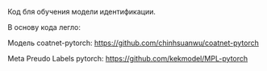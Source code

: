 Код бля обучения модели идентификации.

В основу кода легло:


Модель coatnet-pytorch:  https://github.com/chinhsuanwu/coatnet-pytorch

Meta Preudo Labels pytorch: https://github.com/kekmodel/MPL-pytorch

